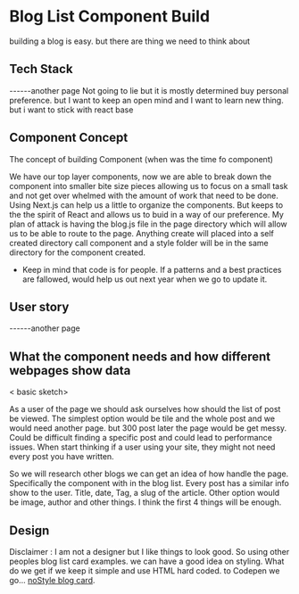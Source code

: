 # Blog List Component Build

building a blog is easy. but there are thing we need to think about

## Tech Stack

------another page
Not going to lie but it is mostly determined buy personal preference. but I want to keep an open mind and I want to learn new thing. but i want to stick with react base

## Component Concept

The concept of building Component (when was the time fo component)

We have our top layer components, now we are able to break down the component into smaller bite size pieces allowing us to focus on a small task and not get over whelmed with the amount of work that need to be done. Using Next.js can help us a little to organize the components. But keeps to the the spirit of React and allows us to buid in a way of our preference. My plan of attack is having the blog.js file in the page directory which will allow us to be able to route to the page. Anything create will placed into a self created directory call component and a style folder will be in the same directory for the component created.

- Keep in mind that code is for people. If a patterns and a best practices are fallowed, would help us out next year when we go to update it.

## User story

------another page

## What the component needs and how different webpages show data

< basic sketch>

As a user of the page we should ask ourselves how should the list of post be viewed. The simplest option would be tile and the whole post and we would need another page. but 300 post later the page would be get messy. Could be difficult finding a specific post and could lead to performance issues. When start thinking if a user using your site, they might not need every post you have written.

So we will research other blogs we can get an idea of how handle the page. Specifically the component with in the blog list. Every post has a similar info show to the user. Title, date, Tag, a slug of the article. Other option would be image, author and other things. I think the first 4 things will be enough.

## Design

Disclaimer : I am not a designer but I like things to look good.
So using other peoples blog list card examples. we can have a good idea on styling. What do we get if we keep it simple and use HTML hard coded. to Codepen we go... [noStyle blog card][1].

[1]: https://codepen.io/pen?editors=1010

